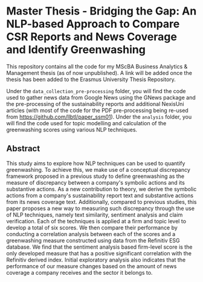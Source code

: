 # Master Thesis - Bridging the Gap: An NLP-based Approach to Compare CSR Reports and News Coverage and Identify Greenwashing
This repository contains all the code for my MScBA Business Analytics & Management thesis (as of now unpublished). A link will be added once the thesis has been added to the Erasmus University Thesis Repository. 

Under the `data_collection_pre-processing` folder, you will find the code used to gather news data from Google News using the GNews package and the pre-processing of the sustainability reports and additional NexisUni articles (with most of the code for the PDF pre-processing being re-used from https://github.com/llbtl/paper_ssm01).
Under the `analysis` folder, you will find the code used for topic modelling and calculation of the greenwashing scores using various NLP techniques. 

## Abstract
This study aims to explore how NLP techniques can be used to quantify greenwashing. To achieve this, we make use of a conceptual discrepancy framework proposed in a previous study to define greenwashing as the measure of discrepancy between a company's symbolic actions and its substantive actions. As a new contribution to theory, we derive the symbolic actions from a company's sustainability report text and substantive actions from its news coverage text. Additionally, compared to previous studies, this paper proposes a new way to measuring such discrepancy through the use of NLP techniques, namely text similarity, sentiment analysis and claim verification. Each of the techniques is applied at a firm and topic level to develop a total of six scores. We then compare their performance by conducting a correlation analysis between each of the scores and a greenwashing measure constructed using data from the Refinitiv ESG database. We find that the sentiment analysis based firm-level score is the only developed measure that has a positive significant correlation with the Refinitiv derived index. Initial exploratory analysis also indicates that the performance of our measure changes based on the amount of news coverage a company receives and the sector it belongs to. 

